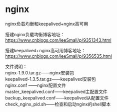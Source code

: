 # nginx
nginx负载均衡和keepalived+nginx高可用  

搭建nginx负载均衡博客地址：  
https://www.cnblogs.com/leeSmall/p/9351343.html  

搭建keepalived+nginx高可用博客地址：   
https://www.cnblogs.com/leeSmall/p/9356535.html   

文件说明：  
nginx-1.9.0.tar.gz——nginx安装包    
keepalived-1.3.5.tar.gz——keepalived安装包  
nginx.conf ——nginx配置文件  
master_keepalived.conf——keepalived主配置文件  
backup_keepalived.conf——keepalived从配置文件  
check_nginx_pid.sh——检查和启动nginx的shell脚本  


